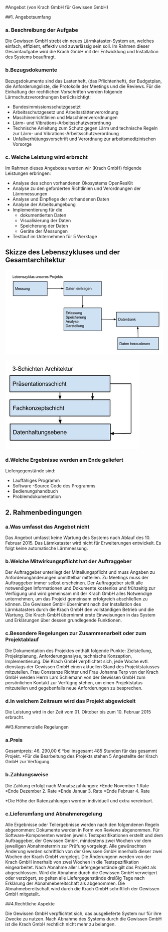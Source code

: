 #Angebot (von Krach GmbH für Gewissen GmbH)


##1. Angebotsumfang


###       a. Beschreibung der Aufgabe
Die Gewissen GmbH strebt ein neues Lärmkataster-System an, welches einfach, effizient, effektiv und zuverlässig sein soll. Im Rahmen dieser Gesamtaufgabe wird die Krach GmbH mit der Entwicklung und Installation des Systems beauftragt.


###        b.Bezugsdokumente
Bezugsdokumente sind das Lastenheft, (das Pflichtenheft), der Budgetplan, die Anforderungsliste, die Protokolle der Meetings und die Reviews.
Für die Einhaltung der rechtlichen Vorschriften werden folgende Lärmschutzverordnungen berücksichtigt:
* Bundesimmissionsschutzgesetzt 
* Arbeitsschutzgesetz und Arbeitsstättenverordnung
* Maschinenrichtlinien und Maschinenverordnungen
* Lärm- und Vibrations-Arbeitsschutzverordnung
* Technische Anleitung zum Schutz gegen Lärm und technische Regeln zur Lärm- und Vibrations-Arbeitsschutzverordnung 
* Unfallverhütungsvorschrift und Verordnung zur arbeitsmedizinischen Vorsorge


###        c. Welche Leistung wird erbracht
Im Rahmen dieses Angebotes werden wir (Krach GmbH) folgende Leistungen erbringen:
* Analyse des schon vorhandenen Ökosystems OpenResKit
* Analyse zu den geforderten Richtlinien und Verordnungen der Lärmmessungen
* Analyse und Einpflege der vorhandenen Daten
* Analyse der Arbeitsumgebung
* Implementierung für die
   * dokumentierten Daten
   * Visualisierung der Daten
   * Speicherung der Daten
   * Geräte der Messungen
* Testlauf im Unternehmen für  5 Werktage

## Skizze des Lebenszykluses und der Gesamtarchitektur
![Lebenszyklus des Projekts](./Lebenszyklus.png)

![3 Schichten Architektur](./3-Schichten-Architektur.png)



###        d.Welche Ergebnisse werden am Ende geliefert
Liefergegenstände sind:
* Lauffähiges Programm
* Software -Source Code des Programms
* Bedienungshandbuch
* Problemdokumentation


## 2. Rahmenbedingungen


###        a.Was umfasst das Angebot nicht
Das Angebot umfasst keine Wartung des Systems nach Ablauf des 10. Februar 2015. Das Lärmkataster wird nicht für Erweiterungen entwickelt. Es folgt keine automatische Lärmmessung.


###        b.Welche Mitwirkungspflicht hat der Auftraggeber
Der Auftraggeber unterliegt der Mitteilungspflicht und muss Angaben zu Anforderungänderungen unmittelbar mitteilen. Zu Meetings muss der Auftraggeber immer selbst erscheinen. 
Der Auftraggeber stellt alle notwendigen Informationen und Dokumente kostenlos und frühzeitig zur Verfügung und wird gemeinsam mit der Krach GmbH alles Notwendige unternehmen, um das Projekt gemeinsam erfolgreich abschließen zu können. Die Gewissen GmbH übernimmt nach der Installation des Lärmkatasters durch die Krach GmbH den vollständigen Betrieb und die Wartung. Die Krach GmbH übernimmt erste Einweisungen in das System und Erklärungen über dessen grundlegende Funktionen. 


###       c.Besondere Regelungen zur Zusammenarbeit oder zum Projektablauf
Die Dokumentation des Projektes enthält folgende Punkte: Zielstellung, Projektplanung, Anforderunganalyse, technische Konzeption, Implementierung.
Die Krach GmbH verpflichtet sich, jede Woche evtl. dienstags der Gewissen GmbH einen aktuellen Stand des Projektstatusses mitzuteilen. Frau Constanze Richter und Frau Johanna Terp von der Krach GmbH werden Herrn Lars Schiemann von der Gewissen GmbH zum persönlichen Kontakt zur Verfügng stehen, um einen Projektstatus mitzuteilen und gegebenfalls neue Anforderungen zu besprechen. 


###        d.In welchem Zeitraum wird das Projekt abgewickelt
Die Leistung wird in der Zeit vom 01. Oktober bis zum 10. Februar 2015 erbracht. 



##3.Kommerzielle Regelungen


###        a.Preis
Gesamtpreis: 46. 290,00 €
*bei insgesamt 485 Stunden für das gesammt Projekt.
*Für die Bearbeitung des Projekts stehen 5 Angestellte der Krach GmbH zur Verfügung.


###        b.Zahlungsweise
Die Zahlung erfolgt nach Monatszzahlungen:
*Ende November 1.Rate
*Ende Dezember 2. Rate
*Ende Januar 3. Rate
*Ende Februar 4. Rate

*Die Höhe der Ratenzahlungen werden individuell und extra vereinbart.


###        c.Lieferumfang und Abnahmeregelung
Alle Ergebnisse oder Teilergebnisse werden nach den folgendenen Regeln abgenommen:
Dokumente werden in Form von Reviews abgenommen. Für Software-Komponenten werden jeweils Testspezifikationen erstellt und dem Auftraggeber, der Gewissen GmbH, mindestens zwei Wochen vor dem jeweiligen Abnahmetermin zur Prüfung vorgelegt. Alle gewünschten Änderung werden schriftlich von der Gewissen GmbH innerhalb dieser zwei Wochen der Krach GmbH vorgelegt. Die Änderungenn werden von der Krach GmbH innerhalb von zwei Wochen in die Testspezifikation eingearbeitet. Nach Abnahme aller Liefergegenstände gilt das Projekt als abgeschlossen. Wird die Abnahme durch die Gewissen GmbH verweigert oder verzögert, so gelten alle Liefergegenstände dreißig Tage nach Erklärung der Abnahmebereitschaft als abgenommen. Die Abnahmebereitschaft wird durch die Krach GmbH schriftlich der Gewissen GmbH mitgeteilt. 


##4.Rechtliche Aspekte


Die Gewissen GmbH verpflichtet sich, das ausgelieferte System nur für ihre Zwecke zu nutzen. 
Nach Abnahme des Systems durch die Gewissen GmbH ist die Krach GmbH rechtlich nicht mehr zu belangen.
